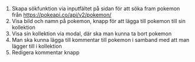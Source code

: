 1. Skapa sökfunktion via inputfältet på sidan för att söka fram pokemon från https://pokeapi.co/api/v2/pokemon/
2. Visa bild och namn på pokemon, knapp för att lägga till pokemon till sin kollektion
3. Visa sin kollektion via modal, där ska man kunna ta bort pokemon
4. Man ska kunna lägga till kommentar till pokemon i samband med att man lägger till i kollektion
5. Redigera kommentar knapp
